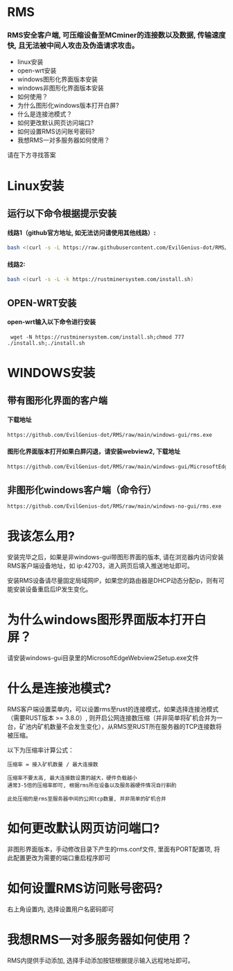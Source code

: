 # RMS

### RMS安全客户端, 可压缩设备至MCminer的连接数以及数据, 传输速度快, 且无法被中间人攻击及伪造请求攻击。

- linux安装
- open-wrt安装
- windows图形化界面版本安装
- windows非图形化界面版本安装
- 如何使用？
- 为什么图形化windows版本打开白屏?
- 什么是连接池模式？
- 如何更改默认网页访问端口?
- 如何设置RMS访问账号密码?
- 我想RMS一对多服务器如何使用？

请在下方寻找答案 

# Linux安装

## 运行以下命令根据提示安装

#### 线路1（github官方地址, 如无法访问请使用其他线路）:

```sh
bash <(curl -s -L https://raw.githubusercontent.com/EvilGenius-dot/RMS/main/install.sh)
```

#### 线路2:

```sh
bash <(curl -s -L -k https://rustminersystem.com/install.sh)
```

## OPEN-WRT安装

#### open-wrt输入以下命令进行安装

```
 wget -N https://rustminersystem.com/install.sh;chmod 777 ./install.sh;./install.sh
```

# WINDOWS安装

## 带有图形化界面的客户端

#### 下载地址
```sh
https://github.com/EvilGenius-dot/RMS/raw/main/windows-gui/rms.exe
```

#### 图形化界面版本打开如果白屏闪退，请安装webview2, 下载地址
```sh
https://github.com/EvilGenius-dot/RMS/raw/main/windows-gui/MicrosoftEdgeWebview2Setup.exe
```

## 非图形化windows客户端（命令行）

```sh
https://github.com/EvilGenius-dot/RMS/raw/main/windows-no-gui/rms.exe
```

# 我该怎么用?

安装完毕之后，如果是非windows-gui带图形界面的版本, 请在浏览器内访问安装RMS客户端设备地址，如 ip:42703，进入网页后填入推送地址即可。

安装RMS设备请尽量固定局域网IP，如果您的路由器是DHCP动态分配ip，则有可能安装设备重启后IP发生变化。

# 为什么windows图形界面版本打开白屏？

请安装windows-gui目录里的MicrosoftEdgeWebview2Setup.exe文件

# 什么是连接池模式?

RMS客户端设置菜单内，可以设置rms至rust的连接模式，如果选择连接池模式（需要RUST版本 >= 3.8.0）, 则开启公网连接数压缩（并非简单将矿机合并为一台，矿池内矿机数量不会发生变化），从RMS至RUST所在服务器的TCP连接数将被压缩。

以下为压缩率计算公式：
   
    压缩率 = 接入矿机数量 / 最大连接数

    压缩率不要太高, 最大连接数设置的越大，硬件负载越小
    通常3-5倍的压缩率即可, 根据rms所在设备以及服务器硬件情况自行斟酌

    此处压缩的是rms至服务器中间的公网tcp数量, 并非简单的矿机合并

# 如何更改默认网页访问端口?

非图形界面版本，手动修改目录下产生的rms.conf文件, 里面有PORT配置项, 将此配置更改为需要的端口重启程序即可

# 如何设置RMS访问账号密码?

右上角设置内, 选择设置用户名密码即可

# 我想RMS一对多服务器如何使用？

RMS内提供手动添加, 选择手动添加按钮根据提示输入远程地址即可。